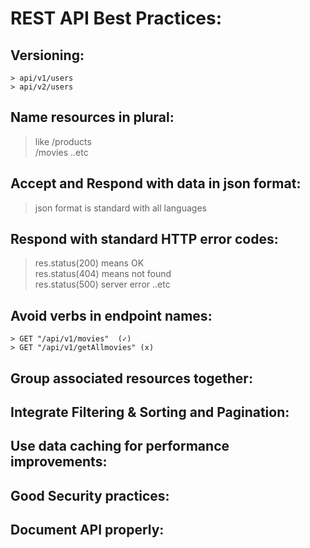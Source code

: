 # REST API Best Practices:

## Versioning:
```
> api/v1/users
> api/v2/users
```

## Name resources in plural:
> like 
> /products    
> /movies   ..etc

## Accept and Respond with data in json format:
> json format is standard with all languages

## Respond with standard HTTP error codes:
> res.status(200)  means OK    
> res.status(404) means not found  
> res.status(500)  server error   ..etc

## Avoid verbs in endpoint names:
```
> GET "/api/v1/movies"  (✓)
> GET "/api/v1/getAllmovies" (x)
```

## Group associated resources together:

## Integrate Filtering & Sorting and Pagination:

## Use data caching for performance improvements:

## Good Security practices:

## Document API properly:
